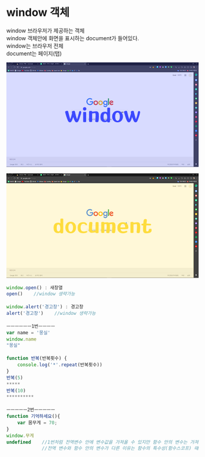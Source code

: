 # window 객체

window 브라우저가 제공하는 객체  
window 객체안에 화면을 표시하는 document가 들어있다.   
window는 브라우저 전체  
document는 페이지\(탭\)

![](../.gitbook/assets/image%20%2816%29.png)

![](../.gitbook/assets/image%20%2815%29.png)

```javascript
window.open() : 새창열
open()    //window 생략가능 

window.alert('경고창') : 경고창
alert('경고창')    //window 생략가능

ㅡㅡㅡㅡㅡㅡ1번ㅡㅡㅡㅡ 
var name = '몽실'
window.name
"몽실" 

function 반복(반복횟수) {
    console.log('*'.repeat(반복횟수))
}
반복(5)
*****
반복(10)
**********

ㅡㅡㅡㅡㅡ2번ㅡㅡㅡㅡㅡ
function 기억하세요(){
    var 몸무게 = 70;
}
window.무게
undefined    //1번처럼 전역변수 안에 변수값을 가져올 수 있지만 함수 안의 변수는 가져올 수 없다.
             //전역 변수와 함수 안의 변수가 다른 이유는 함수의 특수성(함수스코프) 때문이다.

```



